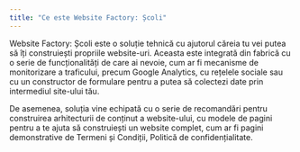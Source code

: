 ```yaml
---
title: "Ce este Website Factory: Școli"
---
```


Website Factory: Școli este o soluție tehnică cu ajutorul căreia tu vei
putea să îți construiești propriile website-uri. Aceasta este integrată
din fabrică cu o serie de funcționalități de care ai nevoie, cum ar fi
mecanisme de monitorizare a traficului, precum Google Analytics, cu
rețelele sociale sau cu un constructor de formulare pentru a putea să
colectezi date prin intermediul site-ului tău.

De asemenea, soluția vine echipată cu o serie de recomandări pentru
construirea arhitecturii de conținut a website-ului, cu modele de pagini
pentru a te ajuta să construiești un website complet, cum ar fi pagini
demonstrative de Termeni și Condiții, Politică de confidențialitate.
